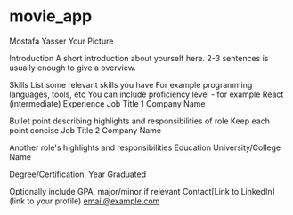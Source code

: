 # movie_app

Mostafa Yasser
Your Picture

Introduction
A short introduction about yourself here. 2-3 sentences is usually enough to give a overview.

Skills
List some relevant skills you have
For example programming languages, tools, etc
You can include proficiency level - for example React (intermediate)
Experience
Job Title 1
Company Name

Bullet point describing highlights and responsibilities of role
Keep each point concise
Job Title 2
Company Name

Another role's highlights and responsibilities
Education
University/College Name

Degree/Certification, Year Graduated

Optionally include GPA, major/minor if relevant
Contact[Link to LinkedIn](link to your profile)
email@example.com
